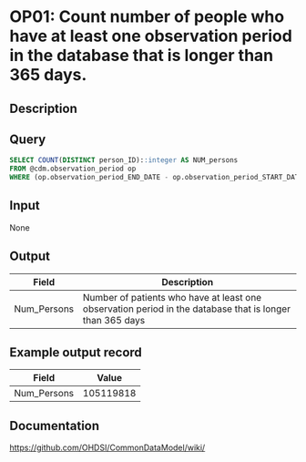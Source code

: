 <!---
Group:observation period
Name:OP01 Count number of people who have at least one observation period in the database that is longer than 365 days.
Author:Patrick Ryan
CDM Version: 5.3
-->

# OP01: Count number of people who have at least one observation period in the database that is longer than 365 days.

## Description
## Query
```sql
SELECT COUNT(DISTINCT person_ID)::integer AS NUM_persons
FROM @cdm.observation_period op
WHERE (op.observation_period_END_DATE - op.observation_period_START_DATE) >= 365;
```

## Input

None

## Output

|  Field |  Description |
| --- | --- |
| Num_Persons | Number of patients who have at least one observation period in the database that is longer than 365 days |

## Example output record

|  Field |  Value |
| --- | --- |
| Num_Persons | 105119818 |


## Documentation
https://github.com/OHDSI/CommonDataModel/wiki/
